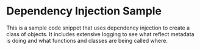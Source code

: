 # Dependency Injection Sample

This is a sample code snippet that uses dependency injection to create a class of objects. It includes extensive logging to see what reflect metadata is doing and what functions and classes are being called where.
